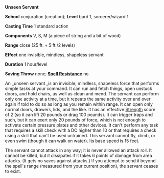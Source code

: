  **Unseen Servant**

**School** conjuration (creation); **Level** bard 1, sorcerer/wizard 1

**Casting Time** 1 standard action

**Components** V, S, M (a piece of string and a bit of wood)

**Range** close (25 ft. + 5 ft./2 levels)

**Effect** one invisible, mindless, shapeless servant

**Duration** 1 hour/level

**Saving Throw** none; **[Spell Resistance](../glossary#_spell-resistance)** no

An _unseen servant _is an invisible, mindless, shapeless force that performs simple tasks at your command. It can run and fetch things, open unstuck doors, and hold chairs, as well as clean and mend. The servant can perform only one activity at a time, but it repeats the same activity over and over again if told to do so as long as you remain within range. It can open only normal doors, drawers, lids, and the like. It has an effective [Strength](../gettingStarted#_strength) score of 2 (so it can lift 20 pounds or drag 100 pounds). It can trigger traps and such, but it can exert only 20 pounds of force, which is not enough to activate certain pressure plates and other devices. It can't perform any task that requires a skill check with a DC higher than 10 or that requires a check using a skill that can't be used untrained. This servant cannot fly, climb, or even swim (though it can walk on water). Its base speed is 15 feet.

The servant cannot attack in any way; it is never allowed an attack roll. It cannot be killed, but it dissipates if it takes 6 points of damage from area attacks. (It gets no saves against attacks.) If you attempt to send it beyond the spell's range (measured from your current position), the servant ceases to exist.

